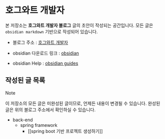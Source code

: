   

# 호그와트 개발자

  

본 저장소는 **호그와트 개발자 블로그** 글의 초안이 작성되는 공간입니다.  모든 글은  `obsidian markdown` 기반으로 작성되어 있습니다.

- 블로그 주소 : [호그와트 개발자](https://owl-ppaemi.tistory.com/)

- obsidian 다운로드 링크 : [obsidian](https://obsidian.md/)

- obsidian Help : [obsidian guides](https://help.obsidian.md/Home)

## 작성된 글 목록

> [!NOTE]
> 이 저장소의 모든 글은 미완성된 글이므로, 언제든 내용이 변경될 수 있습니다. 완성된 글은 위의 블로그 주소에서 확인하실 수 있습니다.

- back-end
	-  spring framework
		- [[spring boot 기반 프로젝트 생성하기]]
